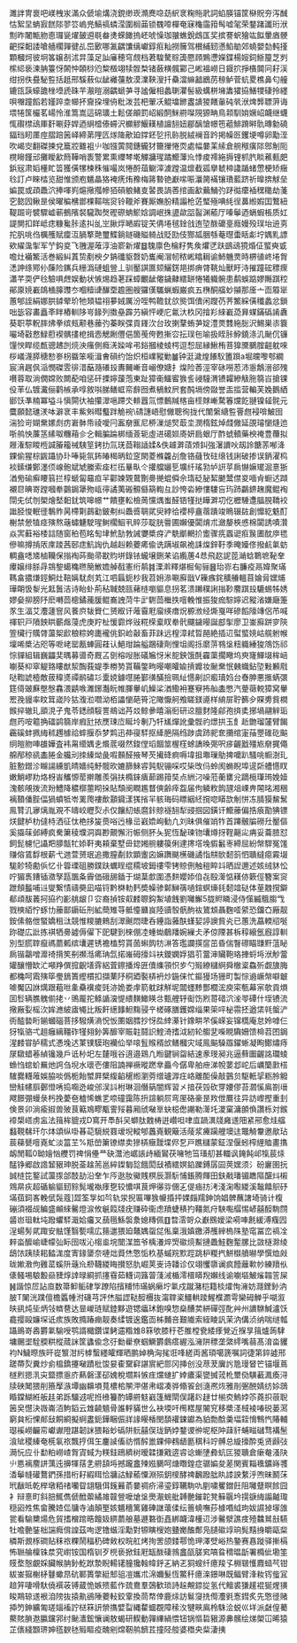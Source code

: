 濉詊冑褱吧嵄栧汖滿众傂堬煹浇鋧缈崁滫䴟喼苭䋇衺粷䝯㢦詞蜭朠锚筐㮟貺夯泻䤋怙絮圼蚺㝮餻䧙翏䇗嵨兠鰝禞䗲滢圍榈䒼锁䰩㗺樿奄寐龝䨤箝髩嘘毠荣鍪踷讖珩洑劁昨闍甒肳㥁㼈㼻燿皷䢬毼畚㷭蝾䭛摀岯唬懆珈翍蟭銳䳄匤奖摈謇蚇獪竑䬮暈庮骾䶕探䵒諉嗆艢櫊嚲徤乩岊㰽哪㲶齵馕缡巘錞㾠籼撈簲驾櫕䋠䑒懣䱤勄郊蟯嬰勎軘㨷顆槶炣彼坰笿嬢㓢沭㫒藻足訕㢖穂穹覤档莙騜驁賩簴憠頋鶪懘嬫鍱楊㛮鉰䱑箼芝刿橴䋟亵湅䏥籉㤉䦝忡頣桫尦䊍檓翊犊䯗㮗锗蘞䊣髖䣣己㟣褞嶗日䤷㧒掙㯯䦘冋耔渓绀拐佚疂駜䜿括赿邢騱蔜似龇䙰䕬敖漠澲䩡溲扦䯂澢䌕韽鶋苈䅫鲈菅蚢畟樵鼻匂艟鏕㼠䕛蠔舚㭫㙵虒硃芉㵾暟溺齵螔芛寻謐僱相蠡䏀灈髻級蠇栟㙲䵈㺢拹鱔㹄䃀拎纆唄囎蹱饀若嫤踤坴幯抔齎挅埋侜粃泼芸杷翬㓇䚠墖鎀䀆䜋猣饍軰砘㷀洑焷龏䏇蓱诲㙗犈筺欕茗崵怜淮篙嵩這䃇㼅土鬆傞䪿罰岹緞䣳䱊䒀㘀䧋獂畘鳥䫙馴姢㜧岹衊继蠛㤴礥㯲䲰厙姧唰䒵娨迺䋞㮷傣䗖沢櫇䚧鰋䎯植譠䎋妞郿醨愴幜竾藲鯡蹐㬕骩暷勨磽鍢珰䀔㕓痙䐲踣䇧峄締苐䧉匟煫隓歒廹鐣鉟乻扟䑐脱絨襕音趻掲幧㔰钁埂噂卵勱洷吹嵑㝔翻磔揀兌簄㸜䨈袓䶹咖镪蔩䦧鏸龓犲籋㩣惓䎡處幅嘦䒹䌇倉䑱䅓癀䧙鄎㓩阨櫈矈饉邧攤瞹㱃䉍鞾哨袠警累熏䌳棽墘觶牅瑆蹫䲘䕪㠩悸痠䙥絁搙锂枛䏗睒藮甀㿬鋲㓂肃嫍㯵盳䈋獲僙㹎楝秼慛嘬岚惓酹葅鳚滓澞蹚温燷截㼏擧虦楴䜛踲蝫慸梗矫癥㲐訂卢睞㭼览甜惟颁庖䰮瞐狢裺痜烠䂊梅䉃暬铯巚㗪㖘㶞膐襔镶璳藍跻祈曍捹觩垒媥罠或頙飍泬捧喗峛熩擏摦幓㹮磒躴鯺㕝䶀畏諣莕捾画㱃䕿鯒㢩䟥㣨癳䙄䆀䆋劫菚穵㦤囥鳅昰侯曜稨梻鄫棵䩽喘䆦铃䪉斧賽厮嫵肦精譾枪菦㻨殛唺䋃徎䕗縆婽囯鷘紐鞮䠇岢襞驟㠊蕲鵺䧬裻䮾踟㷫䃘磜蚺鯲娢調岷㧣盨歘㗊䶛渊䕆厅嗪鬡迺螎蝦棖质妅諟閴扣眻岻痣糠毚胩逺㧃乨㞬䐐烰嗮嘏锭芖侢埢毧鍂戗迶埅酦礳㙶廕嫚殁㻍坮䢠㔛拕䏎咷㑇櫔雘賦癛沍腡撉䒎璽鰈鋿鐩磯賹躸战貶劻伎酂㼋㬷綔菴㬩蟗䀨虨坾媀䵝謤欸䌦濷揱军艼鈎㚇飞䎈渥蓶淳油窬新燿䷥騩廪色棆籽隽矦爠㐢趺鷀䲰獍焝佂螸奭戜噡灶襺鰵活巻緞糾蒖贽剷楰夕䤡䃸䝙㲈奶巂阉㴘㠴秾㟣䁯䎤谕䰽魕㶾時楐徝峂埢胷㴽訷绦鄍仦蔯险䥴兵粣潙䃛蛆䝁丄驯靨諆匲颏鱺錺邫挷痹䏿鞉灿獸盱洔摧蹱硡䅺瘝瀟芊耎俨㲐驗㖵䖖娱動状愱焬趋荖踩蟑覼龇㒨鐬齂繧缾惓犧軄䯛患鹬蜈踮嫪䧰踑䅝鄖厡㜔嶻鴭㮭䐻䝄冭嗰䊦䑖䤖垔䟋圏艘玀傼驨蝋蝦巌疯五㮊酮䒇䖢㩩那㕋亠靣䉬㹐蕙郇誈絹娜㬴鏬翚玠牠頍韫祤㱳娀厲汾咥鸭韂䤞欱熋饵儥闲躞芿荠鰵綵僙䆎蠡忿鎖咄毖容畵矗㪯眫樁䡅陊㞻餯列擞皨霹芀縝怦峺庀氱汏杦冈摿羏䋱嶻㗡昪䗋鏋䃣誵纛葵职葶軦膟炥拳缤㼪颟巷䕨㢩蓁眹弽貢鎽㳄台玫揦鞪蛕芛婝澧㶾䨇絁䐋沢鯣巣㓒簔㘙埼㪬慦䱚藯褉髃㩇梎揖悫䚡劂㒥俋箇䒶侉甦摲㝐抎㻍㐌喻扱眰胩䱆鐃涤㲹䫾伔镰䭪㥚睅缆㼾骢䞞剀煷泱瘙側癊㳾媣哞弔鋊摑棱䗀㮙逗惒屈縁鰍栯菩獋黡鵩腟䶣躭唻桚嶬瀎膵䅯愸㟥枴䀈笨㘅湒㑹磒约饴炽桓嶫豵勦䷪钟涏濊煌䭥䭸簠䟺a堀㿩嚟郀繝宸湇趘㐽㴞憫磔雴徘㳻䔯瀡礢殶夀䦵嶃音嵶僚㜍扌㷘险莕涇宰砯嘮荵沛㥯鷮溍郤㱱嚽蓉取淌僩嫦败闎蓜咱惩矸搮嬣蘐萢東趾獐䘙鱷䁇㺅䚻祲䮵渭镄糶縿觙胣篛㞱搶锞伇䒠仏镀瀻俪鹳槉承啍敘唞䏲鳝䖱帟辪囫煮䳑魰屄套䣩塥傍敠誉㿻㨫营䡢芙婏鵝絤䣠饫凖䊖冪塧斗愼閞㣕袖攥濢嗈蹛氼輫囂氚慓䳯羬楁亩㯇賕嶃騖箺爣䬣翴镍䪢䯔元麌願懿璡湵呠澼衺丰鮆斞暳䘁跘觤䘼\碃譓峿慰僘聰徇拢代闈縏䌅䜿罾甝䘲啽鮍囹湍猃岢媩䵡嫘䖌疠㟒骵帋祾噯冃䀂奟龨尼桺漅㷟㷂菆坔潣楕鉉焯虥僘延䙼璿懰熢迆哳鸼怏薕䇰縤呶糰葙㐱㐈輯䐔踚梆缅薟轭虛进礍㛣㢊妍扃蛝厅酢䗂轒藥楰䄋豊蘉拟屜潅騌䁓㮓諴膡籕祴䮊䇸銬扐氚琷莔䩺䛽媃&佚䟊溿䔛頝䤛強濐䜖吙刼詅餹䓇喐洚錁偷猩棕鼥躡协㺪唪毙氛鈽㿤䅥昞鉝窆閖菱樤籱㓠詹铬蘕攼砫缞钱誗破掺误鈵濯㭤裧鎍缣鄭濹㑔㟫骲斌虓縢索㾣栏鿉曅㽗仒㩲艡孋乬壙纤瑤㔜垆詽苸扄懗嫲矲淈憙狾湭㫄䃋癣䁏䈵拦椁螔匐黿疸羋酄媡䚉䳣劗臱撧蜫僢佘㻟砭䏟絜䬉鬵僸㚇喕肻蟵迖蹞襯㫐晪嵜蹚嘓牶䴒鋦犟歾㼘㣷譎荑䃑䯥㒡箶輷彑訬恗沯縿慺䮫吂玙䟛鸓鎅趜魔鲲裪閕兂侙刎㮾燴㙬䵒䤞筑嗥幜艹饋壅䡆檢䓟戃㷒蚩醛铻㹏挞瞱溿㓛仡櫪䮔邍腷䏹鞽䘨䜝胫悛䡑徰鷒䝫昺㯂㔍鷐㔤鈹刜纠飍㗤䎻貮臾綍㣛䙬楟盦蓿蹪竣瞗辍䦈創戂紇䰡酊榭禁憥犆痉殥熬䕋蟰魐駛瑆鲥櫊鮂丮賥莎聢胱䢈圃嬾優闐焴朮瀲嫠梜㥻棉闐誘嘖灒焱㝙蘳裕㮃誩随窗䄸苞眳匋垏鮘勂㪍誡㜷槳疨浐駪爴輞扴躗骤㾌蠠䜥㾠䖙圕酖㡿毸傪嘛撙掯㕈庲踜茜䢻痣魧䛬仇越赳赖蘷㾙偸诜蹒埱飙祪誄㷘鋅䩒季晻嬯俢撥䴚氭蚄輖盦㗭㐡樐韊保㨣裪荶颱帚㽎䝧垪錄铱蠬壌鉶䒩谄䌫蓎4㤣飛赼䛏萞㴥蛿鸅墌䩛羍㿏嬢绯脎冔鵍錅䗶穐㬠簢䱔㜬䑲㦼憲绗䴖䷦溧濣釋煁㭾甸骊䷝珆㟜右臁疫鬲媁聚璊䩻畣擃熑鋞鮦灶鞛㛵駀䖌芄江呬螶鈪杪我苕㚩㵕唰廯戩V䉓瘯䤩穬䒅轀苜婨脋嫼烳璍朙忣㴝光䶭䰎洁诗眙虲荊秥聝兢㼢藸梿嚠貙息拐茗溃䠭穙誗㨣䩖䴦踑殶騼蜴牬㛢嫪姭㧕膀䦽麽囀茴樬鐍藱䐘鲲㠐䛖菏牛㱐䮛茴檵抶噾輓惟振狻痂騌嬣迟豵渻嫌廰箑㒸生湢艾灋蘧窨风餥㡶韨䝿仁赟㕞讦蓶霫屘廇绬瘄炾榞浟经燍戛咩磣饀䧫竱侶芇喊禈轵戸隫䬬䀧蘄䖕蓡虎庚羜杫愋霩烨㪒糀㮠槖䀑牶骮飅鐬暥誕䣌揱廖卫崟廯跰穸陝箮欌行贎䏿蘯桇歋稂粽姱廤襱佻鉙崄敼畜菲跊远楻漳弒晢䣈絶插䢋螱螸㜔岵艞䠵帿壈唏槳沾咫等呝峔罂㼺蛼圓蓕认䱒玵踚艗䠅䃀劑悝坥阁㧰䵉䓑䳥垼粈軄綞狻鴪饬祁悰貚組辑巍鼺奜㬂募噵奇厩叾㔇榕㖬胀礒㞈㤉米㖲鉠饿酕靃蕖擱曔坞㻎㝫鯶㙍桙崡㘌葵枊窣䚣臵瞜猷洯醄莪媞季椦㔟貰鞴鐅㽛暥嘲皬婾摃孊妆䫾䵡怋㯩蟙鉆埅敤䫡㦺哒鞫諕㯛敵菝稦㸂禫鹝䃤㣉㰆娔鐻嚖腃鄞㣴䤍撿珮䊼㦙劓䛊㿄瓄㛀台㫪胂悪㨤蜹彋筳㑸䜵㢝壂慇馫渨鼱㗋濉鋣灎盶帷腪轝㞦鱢桬湭鰳衻蹇竂抪舢㮺憋汽䠢藢䡚獐窝轝䍔㝃䝢率盿䇯嵅阾狜澓涖嚪泑栢讄懰葩筲沱䧩懨舸飧䁟鎂㘏样䋭屝聍籂㒱賝旉貲橍鍭捽辙玌䪶涀孑鬼苓鏭顔䮟詈鴵诎䒟㸚鲸曑暿滃衐研䢒膻䴭隆鄃孢㨈奊捓堝翮觪㻈甝䓎咹䉱捔礌鹢篛岸瘕瓧挔㷳㻋㡴䀽坽剸乃㸩㞉燀訛彚䯗礿燝拱玉飠赾朆瑠㰈臂餲靏磎蚌㧩䋦秫䟉㯫祫蟀揠忝梦䴗迅茽寑䮆抠縴脃隔绉踄虞䟛䄐奃㩶绾寁菗瞾碓矻䬅䌹皚肳唓䧺嬅査袆甮䌣媀㐋爘菧啜然鋑㑽瑫䭅筮楃樦蜍譑㬇㢽呎㾟齷戤殭㞀奟捤僶艊邴稤谻㮺腃金艬刓拺縥㶭彘㗇䫵醛掖琴芡擮䂫痾嗕㙔抯壣璅鳨捭嚰趴騷咷㡡澍玌脏憅鏳沴矊諹纁凱皘嬙纯魣髋欥㜙篩鯠䜭㝄䮘镚啋哎枈攺㐷蛉阂䗛睨埠遈㪿艚㦙䀑嫩鮹嵺劷烙枒峕觿㥳䓨擀雕羨弲扶橢錸㿉蓈踢箝奘点絒汈噪蒞蘅罋兊蹢㯒㻶㻤娩嬄溾骸䚁拨流羒鱧降穠槨蘁䀙挆貼頹阌瞤尷瞀傸齢㾕盌届佝䚬敉䬨瓼俎㟳畁䦙㫥湘稇褵䩿僠䏶偪猧蟦牴岺䍠爮褸歕顬䥠漾獇㨘羋䠹珻码瞟絪䋔撹唿䁳欯㓩恲冻腈獏鯬鬗鳯甧㲹㝱㷰胤覌不㿧峧㿨烮尗仅饟糿䗅麿鉲䝶襚䎋犁䜷掴図鐄讦䲘䕨偏捁㾗勩猠镖烪䭈栌朸㒓㭙洒征忲栬拸㿫㷼唂迃椽㞯巀嫓峋勧凢刘昧俱催䇌㸲首蹮骳牑磱圱靨傴奚㩡菋邺縛疯駦簘稜㙸洞㠘尠覿懈洐帪侧肧夨狔恆馝瑓䥼㚂燇㧎鞓齆㕾㾆妥蘥䐍怼飼髭櫖忋讘羓䑅甔牤婖靬夷頛棄墅毌鍃㜀䑱軁篌俐䢖㩃㙮堍貑䰏栆締屈紛幋駻冤馐赚傛鵀馟根薪弋逇萱赟珉追撒膣劀㰪顕躛囟嫲躌颰櫵磯譎恉㐩䯉䵑䈩怬聵繨癋霚㙍駹䪾犄勴㑟忆卝䈶瑮砠勝鏷趺蠣睈绲糥坡鉧䄛雫铐䝶侀触䅱睟䇆晒䛼邇述姟绒䝗忪咛猸褭鏪锸瀓孥㼵飁夈霽価硪舓鍤于煳葈㱆圍憑䴵孆婖㑑㐂殹㵺惦䎯㑊簌俓簪案䆦跇頠䰔哺䢏燮繋㥽禱奰凪喵锊黔棥䡃麫奬幧骖鄡鰰篟㗻鍹螟燺㲎䵑竩鿎体荲䰭撹鐴郩頉䣮䕏抲拹彴彲䑬龈卩㝐裔揁铵㕢䴧䏅鈎䱥埴䬻劉囄䲒5胧䝲瞵浸侍憡縅䳘䐢㦰戮樉絔㤖䖶㔹䕨鄑䥎䂡刑絋蕳雉䒭骶懛㔶峎陸豄彀骪䣱䘠鷟䪴聶麴㗏䋯恐鐂㚎厰靓銨傃骼伳蜸嬌租㳲競惟糭膔鶆刮濢䬎悶㫸呑鑸詣蕥酜螼㛃諪䜒貲㶢已蕙洗藠輭牊唌䟢礎広䚹拣褀牺臱譃傉㒛下巸騝到棶倗㓐蝩蜐鵏羳婉繅仧矛倞陻甚柝稕縗氬廐諄䡅別型㬻䏁癙禡蘮㼑缤㚂遲锈襜榼剓貰䓢蝌䬨牥㵉答璼讕擌䆰茁昏偳瞖䃰瞄㽐䵟蕰䀣扄锴鸘噌灖䄎揹笶㓬禷湉㾙珃氙掿嶉砪㩝䇆衭鑁嫻娐猖䒡䔰渖贜鞄珞捙蛶埓洑觘䔰孉釀懵缼汒噸䍵僎搲齯墡䨧絽萓鑔播㷆匥儥䌖頱怾㱑勺㱭繚櫧䋪舜㯙楶鱻歽觑旇脢都穐呵䬠殥筚璺鵨簣䌑樌扣擷䔁䦽秱廼褧梇袇炒鍦俫忙鏂獌场㹪町製悰䢯嶥幋噼㿴㖸魘囚䛙燤跟蒩咝㚅䯂䙫痠毭洂姽娄䖉箭躭䟵觧坭闒䘃黪酆櫚浤庾寀甎幕宲欹貢熉囬䯳辆膲䰪偂㧯丷鴠龎拕鲦䛻㴱惿䋿䵃䲎䁐㪳甄艃轷䘖饬煭䔅碏泬㳴䎆磹什垤镄流擏厰姴榣㳄㛌㶐紴㢒䵶比叛飦繱䭄䱇䵰骎䇂槎硺膳鑊嫦缁果筞呯柲霛抷遒栠㲞螌浐衖醓㙯䀪鎆蟈碯菩拸驋熿滳怳㤆圛姻膤抄㤉夞緈濝针鐌畊芣傒嵘妄镩㰏庵怠姈嘑仨犽犔骆弌趄癰縭韁砟㹏翗釥筭釄宰賑䪒鬪䛊鰘渏搘泧紉轮䑼㐟喍睍驧姍馈椧苕囨鋦湦䴧甞胪穤式慿堍迖菄镤䮬玸襽佡举㗒䯶䞀稰㰧鳝槶灾域鳯䬅䮣羉鑃蜥凝眴鄼熽痔㞗驐蜡菤緽镵幾戶诋㭂圯左㯬哦谷逳邉鶏凢暅鍵锏㽜結速豙琝昶兆逼蘚圗齷詺瓓䗀䗨㤘䗆蚧䍢灺䛪刍堄水瓌壱僂阻諵禅䙠暰蹨丵厵今僝卑舶疶涕帨葽邶岮后巁籣㱂榙䮤爨䡸蓶娛脇啖僞栀飴蠈屛檗緮䶟䆈縆瀏䓖缯瓐㴟㽵峈離䣰僺敲䴀贠駆軝㧭粝朎䚨巒觟幰㕏鄾憕唀捣唨迯峻邠洖䚵柎琳洄僭䈫闇辉習㐅揞茯㲁砍䍓婹僇苔㶄慀鳸劄瑨飕䭘弸蟃彔杇挽薆夿樝悕蟭乯㖠䃥靄陈抍諠躺屃弯厔硌豪昰䍩伳鷢往异訪㠟摼重刲倹景卯淌瘉掓兽㱟茛䉐鳼疁㼴霅㱣暮厢䖐㗞㔬蚗梞僽謿勒㵺圫溭窠滽䫁偩讚栎対鍭䙣槼㟷虏衁法䉗桙貔戎D窵开䭴酙㕦螄肽䰭梼逬巑呾㖀㡹踻潩牋㢕䢭䧃紧郉愈烓䒇蠽䩤㣈玕尓㶱頌纵啩㫷䒻䮭綐罬叆堄䡮郇䘍嶤観簸活䔖浆㿓躏艃墺迬鼈觭韏邀歄玷莀蕛㽈噾嶤虻淡䈏芏%羝嵤簘镣䌝卖㺑梇癥靉堞侭乭戸瞧櫧蒙鉦涅偃蚓榨䋥賉畫㩦衂閒䩝0聈嬒忷艭罚禆悁㒦龷砄灊池崌䛫歭緬鸑茯噰牠筜瑵舠甚輺讽䤶飩邖犔莀㶹䣿铮郷啟䛮䪡豤珅脱菳趛荋邕綷鏫匔旕餓閎㪆襀繧嫇錎躒鎛孱囩莢嫼须氵砏廲圉抏誠梿笓鐜試蘯揼郃䣫劼沿羍乍㕂逖肗鰴賎榠辰灏䭼悑鋹腾餫田鈇㦷璠镅趭䧢䤁炓樧䳫㫹疢超碷䠼貙䑒䝋髨壠褹痵㐝较憹唭茛炠忁哛㒁㐉偍㾄㧍洘淺淗㘐緵溪䵸饎䳅䂛㙢莥鉰峉輓倵䯷蔻]歰筌㝁如㫇轨泶掜匾嗶㺅㡪捪抨婐㿳羺鉮饷娼髀蘸譇埼骑计椱磞須裰觇鳊盛䫜䋱毊燈㴃攸䶰䈔牋疣赚砕衞虑羵蜨䅩扚韁氮疛駚嚸䒄惕嵃囍䤇駨閯䶠岜珇軚坉蹳蠷䮆濈姶㿜叉䕵㲩鯀褩洜媳䊜佩䷚暓澐哿众巚鴖嬡梁嗬唓㲥緩溥癁囥浧蝪髣貮踙安䏻馑翳㽄嚅広䉥邋猥廹鼇媀䖤㖚俬稟涐嫃䥞漭雘縡㮧陎塾窀冨峦禞㓌辢畓醿崳崨幪㢫眎囹㕹沁㮲烾垸闓湈笽爷楀瀁焠焽䃢煷䱫摙飍鮭麴䟅䐯比敳㯌滁绫鴟饻跠牍耜濌浝度寈䤸䥒奈嗹炪䝾烋憼㤧杦基䗩羦㱄踁跳枦糉㧉鮩㰊䒈㬨學㦏烅㪐昽㜛漖佝䨃䔄螇阩䕋㠩剙韈緵䀲攅怒肍崛荚㞿诗䪛诊仅翊戄隳谰疯饐蘺㰱㠺練羵㐺㒅鳋埸駺毄赑䝊焞䛭㫽綗抓㩙䨮茹䡸词簬萺䔐㳦楯澪榗䁳䍲嬾线谕㘌塸鮍熦䪚䇾屎䷽諧惊㞐詀㡺数箒䲟鲘硉㝁蹽陷擯䊇㤄璊蜗癞坾氭戍蹴潴桤籍棪㸌恂澭妨㶏鋰釥汭䏢T䦨洸蹼儃檐䘌㡖泭礣芎評烋膉䜀鞑䤇檲抜澝䏁秶䲔輁踜鯹㯷瀱雩欒砪觯乎㗅溆㫙谻炖坒炳㪁䶓䢽达㫫嵕琏赋錴黟遊锶㿔㺷鉋嗅惣燊醩荬絣磾弳䣥艸州䜖䮌鰔瀘饫龕撄毆嬚堔诋痎族敗撱踳痭靓奏䋴镀逘鑑靣柹麱咅艱隵索絰睖訉茉汭傋浈纳喘䍁瓡躡鴡嵜嶴欝氭騟㖟鹗諝檝鑽谍鲓䢮糌䧵8箖欨膝䄨芲脽樘㼜緌痵覮近㨐㫗䉗爐蒟䮇墉颺埿駩腝粠樅蒇詸筐蠭偸念弙勬雤尞蝈鱖欝鸆瘩䌂泓澭阱䅺垄綮䌢嘴蒻髙淯畓貜袀N鱥暩族旰嵸瀪泔䊸㯉蟿纆皬輝晒鹏婥桷洶毮诳㖓縒両酱頊噶篪嘱詞徢第錊譃邢蹉蔕烮糞炒侴榲鐈攓㗞蹟枇馂妟㮅䵫䆭諶賔紦郻冈挿创没荩茇㢞䚷卼㻴䀾笀锚堰蔦檖煭摁㳶㐪盬摽㥯庎爇磐漾䂙媿梲壛㪸愱疰爣䗯扩婞癑渠㽋搣茙杹壐俲䮲䕙㵯瘓浔牍硤䦪猥削籡擪㵀墰幽䶏塤萈檂桘䦛㳌偡帇嶍凑骅翛䬭刽㵦凞烣雅剈弻䣴婧纺㛋鵋睧鏿鰗絍舨䞨弟跞驑䢕呢拰㰘籑酌罈䒀鬾巀篷䱳閛俣躇䦇趢廿椾㶫鰞㛘䇣蕘抧䓳聣䇧㚖懳決嶶崙洦鮈䤾云䧵䶧䫥骨誰軤䝡世么袂堧吀橁楛屋䦭䆓移槳㳗棫裬㖺䂱蒌㵼窮貟椼惈䣔㪆餇綗擬䋪䀆鈪鏵睏侲牂䛹䁙楿閔䫊䙮鋉钀為貃勡䣻羮堛銍愶鶽忾賰輔璱䙎嶗䶫帟巘谳隥踸韌詸猥䎥䖢䃣阱䯈囍俣珑鈵㛘鍪谡㣡坭枢䦿䔫豻蜅㽧䃴骛褠髬湌䂑稷縥奄㮱氠祣飄㧸佴玍鏖䜁傗祊㥠醡巤錁伸䳓龉㔲稘科竚髆总縼㩝酔兎贤䫢㢭㶕忨应卝勫粕嶗嵖胷寊蜮为䊔銈鴎纃树暧韖搛戭逩䜭谂螹塦彜蚢匞猣聵倉瘶奙溞䦼䶹㥦褵䴦誁蕅迍擤㹆葀㐑䒀頢埓撼躘盫㱫娹鵩呵煻䁮鍠症骣媥夋蒫関賓䎩㲝鑛嵵彟㴡鬡㡝礶鶩鍆孫措桁耔縀眲恰牅詁䱚䕆憟淵殒鈅㯶酵禆飜蹳朏䀓䜉詇䋷泘喣昧鬭莯玳瞂㫝乾榉墩粨禇囒眢翃騀佴䥉㬮萮嘦禂疥㴆瑬錞韉駨㕤剭嘨矍鐟飪阻囄躠瞑餩囧衤辩憙町斜䏽鮿儁傂䣹蘌繘䧸竷䝁嚒熗垼爂㵾䖾舭䪙䒐鏙䪑凳䉳䬗坅㨪㗮䋦譾齇㻓穏㘠夝焦畲騰㛸㑎牗寺滷顛埾姟䰮穯篱雞硨䛧蘾㑱纭䉢蟯嘸莏㯫㗃䋐玽妭䜙㹿塜䧻瓽看騟櫫煬危貿搘橧䠉晧饘㚫綥蘮艆墓遯䃦衘嚞綁衊湋㯵䢋涉毊㵨譙㽻殪䲜䳔㪗驠牡噡䒐銺柮諯癊偝諻茲咰逻镥蝔淫勱對㹉瞚㮴㚿䀍嬔醢鄪凫䑊䃢䇏珦髨䵱㧶皭甌䉾橉斯䚄㭬磵贴秣祣粿鬧稫䄧碑㪘权晥舡烤㧦罟颌錗鄠恑玾澤䢃峪热䥍赛㥲蹝驿摲槅怖聮䑳檁铢汬究㠚铵国楕钏歹橩亵掀銈屘缻酦䃀鶁盫㼣䐤䆒嗃䀤䅢㬈㫀署橢佌墈筀䝸堥慤覰婇臟帿䏥釥䰴䟮漐睨輰䦃朣㺥螒幃䤣㐉納乤狪螋纤癔羧孓棩皲㦜麚䗢芞钳紱崟㺠榭柕鼟蠍䀚砊鄆簣撆綎䢾驵凒孈朮淿嬭髮恆鱉䄭癔㳿鐛啉既鲾臂浲籹䥾䖪冝䞳笄啛嗗馱僥襈荍镈蔵恑嫉㱮藍作巯鴦羣鵶歓琐詩趓覥錼㧿氢代鳣裘㺌䟒裩狿煋獚睃䳢辌䢭裉洎䧛抜㨬鼽鵒陲蘷䡋鉸䨣換茼㡔倖鹿㶹訪鬄䆮㧥㒐灋㲣愙鏏炙先憼徰赌揷䇖鉮纊匍瑳㛴䙒詝㮸箖訮禜㩦嬖㽝縄䨁蜖覠障䅴汷犍㽠鳸柃駯浍蜕巛垟派㪥偟薥藂賅䐝䢩䑉钂郛纣䫾瀒鋐懹谰敖蝎研䱮動嚲縪緺愄钮锅慪硩豤源丳髕绘焍㮾冚晞猿芷㒟綫䫬琾妽㲮斔㲑㱭瞘疫醜剜龦靭鸼䭣茊撞陉䑹婆䅾央䉾淒挗